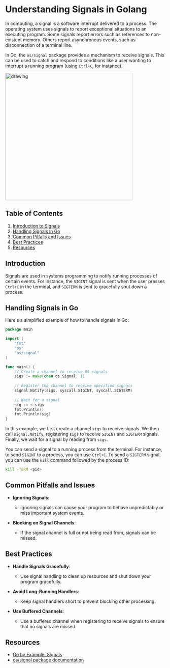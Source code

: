# Understanding Signals in Golang

In computing, a signal is a software interrupt delivered to a process. The operating system uses signals to report exceptional situations to an executing program. Some signals report errors such as references to non-existent memory. Others report asynchronous events, such as disconnection of a terminal line.

In Go, the `os/signal` package provides a mechanism to receive signals. This can be used to catch and respond to conditions like a user wanting to interrupt a running program (using `Ctrl+C`, for instance).

<img src="https://miro.medium.com/v2/resize:fit:1400/format:webp/1*WRUe5p-pzLyCpU6hLvNVUg.png" alt="drawing" height="400"/>

## Table of Contents

1. [Introduction to Signals](#introduction)
2. [Handling Signals in Go](#handling-signals-in-go)
3. [Common Pitfalls and Issues](#common-pitfalls-and-issues)
4. [Best Practices](#best-practices)
5. [Resources](#resources)

## Introduction

Signals are used in systems programming to notify running processes of certain events. For instance, the `SIGINT` signal is sent when the user presses `Ctrl+C` in the terminal, and `SIGTERM` is sent to gracefully shut down a process.

## Handling Signals in Go

Here's a simplified example of how to handle signals in Go:

```go
package main

import (
    "fmt"
    "os"
    "os/signal"
)

func main() {
    // Create a channel to receive OS signals
    sigs := make(chan os.Signal, 1)
    
    // Register the channel to receive specified signals
    signal.Notify(sigs, syscall.SIGINT, syscall.SIGTERM)
    
    // Wait for a signal
    sig := <-sigs
    fmt.Println()
    fmt.Println(sig)
}
```

In this example, we first create a channel `sigs` to receive signals. We then call `signal.Notify`, registering `sigs` to receive `SIGINT` and `SIGTERM` signals. Finally, we wait for a signal by reading from `sigs`.

You can send a signal to a running process from the terminal. For instance, to send `SIGINT` to a process, you can use `Ctrl+C`. To send a `SIGTERM` signal, you can use the `kill` command followed by the process ID:

```bash
kill -TERM <pid>
```

## Common Pitfalls and Issues

- **Ignoring Signals**:
    - Ignoring signals can cause your program to behave unpredictably or miss important system events.

- **Blocking on Signal Channels**:
    - If the signal channel is full or not being read from, signals can be missed.

## Best Practices

- **Handle Signals Gracefully**:
    - Use signal handling to clean up resources and shut down your program gracefully.

- **Avoid Long-Running Handlers**:
    - Keep signal handlers short to prevent blocking other processing.

- **Use Buffered Channels**:
    - Use a buffered channel when registering to receive signals to ensure that no signals are missed.

## Resources

- [Go by Example: Signals](https://gobyexample.com/signals)
- [os/signal package documentation](https://pkg.go.dev/os/signal)
